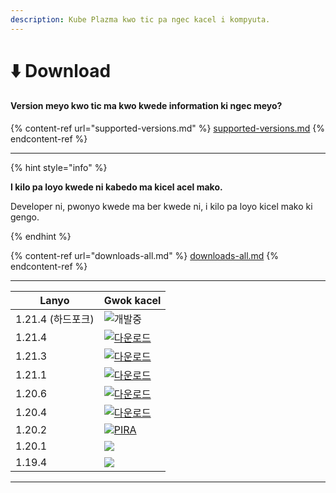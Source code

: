 ```yaml
---
description: Kube Plazma kwo tic pa ngec kacel i kompyuta.
---
```


# ⬇️ Download

#### Version meyo kwo tic ma kwo kwede information ki ngec meyo?

{% content-ref url="supported-versions.md" %}
[supported-versions.md](supported-versions.md)
{% endcontent-ref %}

***

{% hint style="info" %}

**I kilo pa loyo kwede ni kabedo ma kicel acel mako.**

Developer ni, pwonyo kwede ma ber kwede ni, i kilo pa loyo kicel mako ki gengo.

{% endhint %}

{% content-ref url="downloads-all.md" %}
[downloads-all.md](downloads-all.md)
{% endcontent-ref %}

***

<table data-view="cards">
    <thead>
        <tr>
            <th>Lanyo</th>
            <th>Gwok kacel</th>
        </tr>
    </thead>
    <tbody>
        <tr>
            <td>1.21.4 (하드포크)</td>
            <td>
                <img src="https://badge.plazmamc.org/0/개발중" alt="개발중">
            </td>
        </tr>
        <tr>
            <td>1.21.4</td>
            <td><a href="https://ci.codemc.io/job/PlazmaMC/job/Plazma/job/dev%252F1.21.4/lastSuccessfulBuild/artifact/build/libs/plazma-paperclip-1.21.4-R0.1-SNAPSHOT-reobf.jar">
                <img src="https://badge.plazmamc.org/1/다운로드" alt="다운로드">
            </a></td>
        </tr>
        <tr>
            <td>1.21.3</td>
            <td><a href="https://dl.plazmamc.org/1.21.3/">
                <img src="https://badge.plazmamc.org/2/다운로드" alt="다운로드">
            </a></td>
        </tr>
        <tr>
            <td>1.21.1</td>
            <td><a href="https://dl.plazmamc.org/1.21.1/">
                <img src="https://badge.plazmamc.org/4/다운로드" alt="다운로드">
            </a></td>
        </tr>
        <tr>
            <td>1.20.6</td>
            <td><a href="https://dl.plazmamc.org/1.20.6/">
                <img src="https://badge.plazmamc.org/6/다운로드" alt="다운로드">
            </a></td>
        </tr>
        <tr>
            <td>1.20.4</td>
            <td><a href="https://dl.plazmamc.org/1.20.4/1">
                <img src="https://badge.plazmamc.org/4/다운로드" alt="다운로드">
            </a></td>
        </tr>
        <tr>
            <td>1.20.2</td>
            <td><a href="https://dl.plazmamc.org/1.20.2/1">
                <img src="https://badge.plazmamc.org/4/PIRA" alt="PIRA">
            </a></td>
        </tr>
        <tr>
            <td>1.20.1</td>
            <td><a href="https://dl.plazmamc.org/1.20.1/1">
                <img src="https://badge.plazmamc.org/4/Pe-nyo">
            </a></td>
        </tr>
        <tr>
            <td>1.19.4</td>
            <td><a href="https://dl.plazmamc.org/1.19.4/1">
                <img src="https://badge.plazmamc.org/4/Pe-nyo">
            </a></td>
        </tr>
    </tbody>
</table>

***
